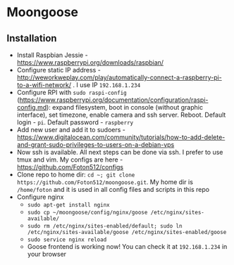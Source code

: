 # Moongoose

## Installation
* Install Raspbian Jessie - https://www.raspberrypi.org/downloads/raspbian/
* Configure static IP address - http://weworkweplay.com/play/automatically-connect-a-raspberry-pi-to-a-wifi-network/ . I use IP `192.168.1.234`
* Configure RPI with `sudo raspi-config` (https://www.raspberrypi.org/documentation/configuration/raspi-config.md): expand filesystem, boot in console (without graphic interface), set timezone, enable camera and ssh server. Reboot. Default login - `pi`. Default password - `raspberry`
* Add new user and add it to sudoers - https://www.digitalocean.com/community/tutorials/how-to-add-delete-and-grant-sudo-privileges-to-users-on-a-debian-vps
* Now ssh is available. All next steps can be done via ssh. I prefer to use tmux and vim. My configs are here - https://github.com/Foton512/configs
* Clone repo to home dir: `cd ~; git clone https://github.com/Foton512/moongoose.git`. My home dir is `/home/foton` and it is used in all config files and scripts in this repo
* Configure nginx
  * `sudo apt-get install nginx`
  * `sudo cp ~/moongoose/config/nginx/goose /etc/nginx/sites-available/`
  * `sudo rm /etc/nginx/sites-enabled/default; sudo ln /etc/nginx/sites-available/goose /etc/nginx/sites-enabled/goose`
  * `sudo service nginx reload`
  * Goose frontend is working now! You can check it at `192.168.1.234` in your browser

